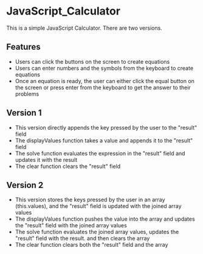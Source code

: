 # JavaScript_Calculator
 This is a simple JavaScript Calculator. There are two versions.

 ## Features
* Users can click the buttons on the screen to create equations
* Users can enter numbers and the symbols from the keyboard to create equations
* Once an equation is ready, the user can either click the equal button on the screen or press enter from the keyboard to get the answer to their problems
 
 ## Version 1
 * This version directly appends the key pressed by the user to the "result" field
 * The displayValues function takes a value and appends it to the "result" field
 * The solve function evaluates the expression in the "result" field and updates it with the result
 * The clear function clears the "result" field


## Version 2
* This version stores the keys pressed by the user in an array (this.values), and the "result" field is updated with the joined array values
* The displayValues function pushes the value into the array and updates the "result" field with the joined array values
* The solve function evaluates the joined array values, updates the "result" field with the result. and then clears the array
* The clear function clears both the "result" field and the array
